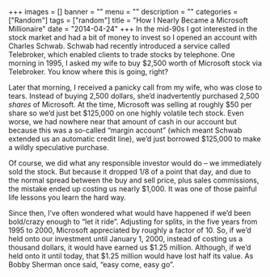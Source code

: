 +++
images = []
banner = ""
menu = ""
description = ""
categories = ["Random"]
tags = ["random"]
title = "How I Nearly Became a Microsoft Millionaire"
date = "2014-04-24"
+++
In the mid-90s I got interested in the stock market and had a bit of money to invest so I opened an account with Charles Schwab. Schwab had recently introduced a service called Telebroker, which enabled clients to trade stocks by telephone. One morning in 1995, I asked my wife to buy $2,500 worth of Microsoft stock via Telebroker. You know where this is going, right?

Later that morning, I received a panicky call from my wife, who was close to tears. Instead of buying 2,500 dollars, she’d inadvertently purchased 2,500 *shares* of Microsoft. At the time, Microsoft was selling at roughly $50 per share so we’d just bet $125,000 on one highly volatile tech stock. Even worse, we had nowhere near that amount of cash in our account but because this was a so-called “margin account” (which meant Schwab extended us an automatic credit line), we’d just borrowed $125,000 to make a wildly speculative purchase.

Of course, we did what any responsible investor would do – we immediately sold the stock. But because it dropped 1/8 of a point that day, and due to the normal spread between the buy and sell price, plus sales commissions, the mistake ended up costing us nearly $1,000. It was one of those painful life lessons you learn the hard way.

Since then, I’ve often wondered what would have happened if we’d been bold/crazy enough to “let it ride”. Adjusting for splits, in the five years from 1995 to 2000, Microsoft appreciated by roughly a factor of 10. So, if we’d held onto our investment until January 1, 2000, instead of costing us a thousand dollars, it would have earned us $1.25 million. Although, if we’d held onto it until today, that $1.25 million would have lost half its value. As Bobby Sherman once said, “easy come, easy go”.
